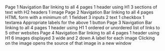 Page 1
    Navigation Bar linking to all 4 pages
    1 header using H1
    3 sections of text with H2 headers
    1 image
Page 2
    Navigation Bar linking to all 4 pages
    HTML form with a minimum of:
    1 fieldset
    3 inputs
    2 text
    1 checkbox
    1 textarea
    Appropriate labels for the above
    1 button
Page 3
    Navigation Bar linking to all 4 pages
    1 header using H1
    1 ordered or unordered list of links to 5 other websites
Page 4
    Navigation Bar linking to all 4 pages
    1 header using H1
    6 images displayed 3 wide and 2 down
    A label for each image
    Clicking on the image opens the source of that image in a new window

